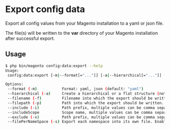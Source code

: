 # Export config data

Export all config values from your Magento installation to a yaml or json file.

The file(s) will be written to the **var** directory of your Magento installation
after successful export.


## Usage

```bash
$ php bin/magento config:data:export --help
Usage:
 config:data:export [-m|--format[="..."]] [-a|--hierarchical[="..."]] [-f|--filename[="..."]] [-i|--include[="..."]] [--includeScope[="..."]] [-x|--exclude[="..."]] [-s|--filePerNameSpace[="..."]]

Options:
 --format (-m)           Format: yaml, json (default: "yaml")
 --hierarchical (-a)     Create a hierarchical or a flat structure (not all export format supports that). Enable with: y (default: "n")
 --filename (-f)         Filename into which the export should be written. Defaults to "config".
 --filepath (-p)         Path into which the export should be written. Defaults to "var/semaio/config_export/Ymd_His/".
 --include (-i)          Path prefix, multiple values can be comma separated; exports only those paths
 --includeScope          Scope name, multiple values can be comma separated; exports only those scopes
 --exclude (-x)          Path prefix, multiple values can be comma separated; exports everything except ...
 --filePerNameSpace (-s) Export each namespace into its own file. Enable with: y (default: "n")
```
